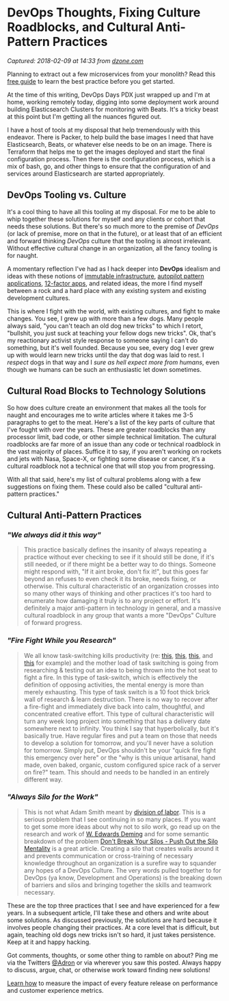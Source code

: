# DevOps Thoughts, Fixing Culture Roadblocks, and Cultural Anti-Pattern Practices

_Captured: 2018-02-09 at 14:33 from [dzone.com](https://dzone.com/articles/devops-thoughts-fixing-culture-roadblocks-and-cult?edition=361094&utm_source=Zone%20Newsletter&utm_medium=email&utm_campaign=devops%202018-02-09)_

Planning to extract out a few microservices from your monolith? Read this [free guide](https://dzone.com/go?i=265421&u=https%3A%2F%2Ftry.split.io%2Fmonolith-breakup-stateful-services-ebook%3Futm_campaign%3D2018%252520DZone%252520DevOps%26utm_source%3Ddzone%26utm_medium%3Dpre%252520roll) to learn the best practice before you get started.

At the time of this writing, DevOps Days PDX just wrapped up and I'm at home, working remotely today, digging into some deployment work around building Elasticsearch Clusters for monitoring with Beats. It's a tricky beast at this point but I'm getting all the nuances figured out.

I have a host of tools at my disposal that help tremendously with this endeavor. There is Packer, to help build the base images I need that have Elasticsearch, Beats, or whatever else needs to be on an image. There is Terraform that helps me to get the images deployed and start the final configuration process. Then there is the configuration process, which is a mix of bash, go, and other things to ensure that the configuration of and services around Elasticsearch are started appropriately.

## DevOps Tooling vs. Culture

It's a cool thing to have all this tooling at my disposal. For me to be able to whip together these solutions for myself and any clients or cohort that needs these solutions. But there's so much more to the premise of _DevOps_ (or lack of premise, more on that in the future), or at least that of an efficient and forward thinking _DevOps_ culture that the tooling is almost irrelevant. Without effective cultural change in an organization, all the fancy tooling is for naught.

A momentary reflection I've had as I hack deeper into **DevOps** idealism and ideas with these notions of [immutable infrastructure](http://blog.adron.me/articles/immutable-infrastructure-some-reads-clarification-what-it-is/), [autopilot pattern applications](http://autopilotpattern.io/), [12-factor apps](http://12factor.net/), and related ideas, the more I find myself between a rock and a hard place with any existing system and existing development cultures.

This is where I fight with the world, with existing cultures, and fight to make changes. You see, I grew up with more than a few dogs. Many people always said, "you can't teach an old dog new tricks" to which I retort, "bullshit, you just suck at teaching your fellow dogs new tricks". Ok, that's my reactionary activist style response to someone saying I can't do something, but it's well founded. Because you see, every dog I ever grew up with would learn new tricks until the day that dog was laid to rest. I _respect_ dogs in that way and I _sure as hell expect more from humans_, even though we humans can be such an enthusiastic let down sometimes.

## Cultural Road Blocks to Technology Solutions

So how does culture create an environment that makes all the tools for naught and encourages me to write articles where it takes me 3-5 paragraphs to get to the meat. Here's a list of the key parts of culture that I've fought with over the years. These are greater roadblocks than any processor limit, bad code, or other simple technical limitation. The cultural roadblocks are far more of an issue than any code or technical roadblock in the vast majority of places. Suffice it to say, if you aren't working on rockets and jets with Nasa, Space-X, or fighting some disease or cancer, it's a cultural roadblock not a technical one that will stop you from progressing.

With all that said, here's my list of cultural problems along with a few suggestions on fixing them. These could also be called "cultural anti-pattern practices."

## Cultural Anti-Pattern Practices

### _"We always did it this way"_

> This practice basically defines the insanity of always repeating a practice without ever checking to see if it should still be done, if it's still needed, or if there might be a better way to do things. Someone might respond with, "If it aint broke, don't fix it!", but this goes far beyond an refuses to even check it its broke, needs fixing, or otherwise. This cultural characteristic of an organization crosses into so many other ways of thinking and other practices it's too hard to enumerate how damaging it truly is to any project or effort. It's definitely a major anti-pattern in technology in general, and a massive cultural roadblock in any group that wants a more "DevOps" Culture of forward progress.

### _"Fire Fight While you Research"_

> We all know task-switching kills productivity (re: [this](https://blog.todoist.com/2014/05/13/how-multitasking-slows-your-brain-and-kills-your-productivity/), [this](https://www.wrike.com/blog/high-cost-of-multitasking-for-productivity/), [this](http://www.umich.edu/~bcalab/multitasking.html), and [this](https://www.psychologytoday.com/blog/brain-wise/201209/the-true-cost-multi-tasking) for example) and the mother load of task switching is going from researching & testing out an idea to being thrown into the hot seat to fight a fire. In this type of task-switch, which is effectively the definition of opposing activities, the mental energy is more than merely exhausting. This type of task switch is a 10 foot thick brick wall of research & learn destruction. There is no way to recover after a fire-fight and immediately dive back into calm, thoughtful, and concentrated creative effort. This type of cultural characteristic will turn any week long project into something that has a delivery date somewhere next to infinity. You think I say that hyperbolically, but it's basically true. Have regular fires and put a team on those that needs to develop a solution for tomorrow, and you'll never have a solution for tomorrow. Simply put, DevOps shouldn't be your "quick fire fight this emergency over here" or the "why is this unique artisanal, hand made, oven baked, organic, custom configured spice rack of a server on fire?" team. This should and needs to be handled in an entirely different way.

### _"Always Silo for the Work"_

> This is not what Adam Smith meant by [division of labor](https://en.wikipedia.org/wiki/Division_of_labour). This is a serious problem that I see continuing in so many places. If you want to get some more ideas about why not to silo work, go read up on the research and work of [W. Edwards Deming](https://en.wikipedia.org/wiki/W._Edwards_Deming) and for some semantic breakdown of the problem [Don't Break Your Silos - Push Out the Silo Mentality](https://www.infoq.com/articles/break-silos-ventilators) is a great article. Creating a silo that creates walls around it and prevents communication or cross-training of necessary knowledge throughout an organization is a surefire way to squander any hopes of a DevOps Culture. The very words pulled together to for DevOps (ya know, Development and Operations) is the breaking down of barriers and silos and bringing together the skills and teamwork necessary.

These are the top three practices that I see and have experienced for a few years. In a subsequent article, I'll take these and others and write about some solutions. As discussed previously, the solutions are hard because it involves people changing their practices. At a core level that is difficult, but again, teaching old dogs new tricks isn't so hard, it just takes persistence. Keep at it and happy hacking.

Got comments, thoughts, or some other thing to ramble on about? Ping me via the Twitters [@Adron](https://twitter.com/Adron) or via wherever you saw this posted. Always happy to discuss, argue, chat, or otherwise work toward finding new solutions!

[Learn how](https://dzone.com/go?i=275425&u=https%3A%2F%2Ftry.split.io%2Fmonolith-breakup-stateful-services-ebook%3Futm_campaign%3D2018%25252520DZone%25252520DevOps%26utm_source%3Ddzone%26utm_medium%3Dpre%25252520roll) to measure the impact of every feature release on performance and customer experience metrics.
